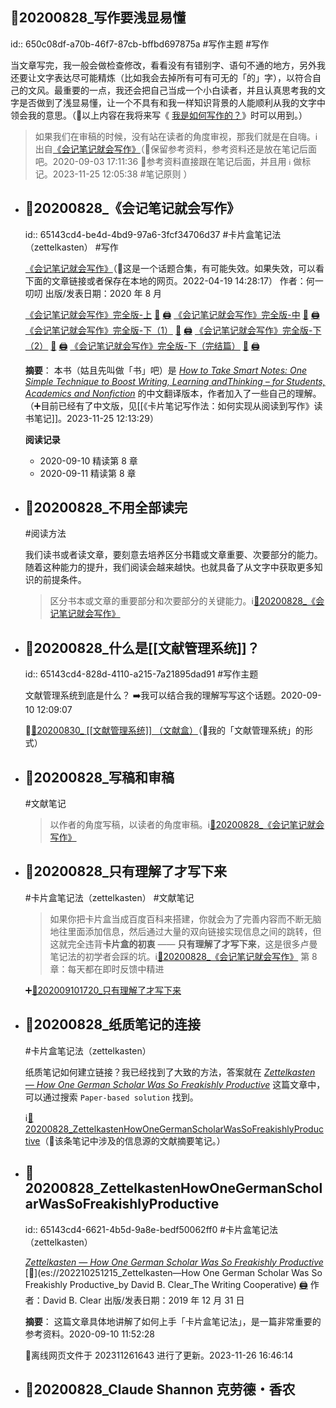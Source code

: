 ## 📇20200828_写作要浅显易懂 
id:: 650c08df-a70b-46f7-87cb-bffbd697875a
#写作主题 #写作

当文章写完，我一般会做检查修改，看看没有有错别字、语句不通的地方，另外我还要让文字表达尽可能精炼（比如我会去掉所有可有可无的「的」字），以符合自己的文风。最重要的一点，我还会把自己当成一个小白读者，并且认真思考我的文字是否做到了浅显易懂，让一个不具有和我一样知识背景的人能顺利从我的文字中领会我的意思。（🤔以上内容在我将来写《 [我是如何写作的？](((633d9b06-bb3e-4c0d-b0ff-3fac571d5ed5)))》时可以用到。）

>  如果我们在审稿的时候，没有站在读者的角度审视，那我们就是在自嗨。ℹ️ 出自[《会记笔记就会写作》](((65143cd4-be4d-4bd9-97a6-3fcf34706d37)))（🤔保留参考资料，参考资料还是放在笔记后面吧。2020-09-03 17:11:36 🔨参考资料直接跟在笔记后面，并且用 `ℹ️` 做标记。2023-11-25 12:05:38 #笔记原则 ）
- ## 📑20200828_《会记笔记就会写作》
  id:: 65143cd4-be4d-4bd9-97a6-3fcf34706d37
  #卡片盒笔记法（zettelkasten） #写作
  
  [《会记笔记就会写作》](https://mp.weixin.qq.com/mp/appmsgalbum?action=getalbum&__biz=MzI1NTA4Nzk5Mw==&scene=1&album_id=1464601583634939905#wechat_redirect)（🤔这是一个话题合集，有可能失效。如果失效，可以看下面的文章链接或者保存在本地的网页。2022-04-19 14:28:17）
  作者：何一叨叨
  出版/发表日期：2020 年 8 月
  
  [《会记笔记就会写作》完全版-上](https://mp.weixin.qq.com/s/eNpb7fOLk0ULamV-DYCZTQ) [🔎](es://202204191413_《会记笔记就会写作》完全版-上) [🖨](<file:///D:/Wanghu/800-写作技巧/202204191413_《会记笔记就会写作》完全版-上.html>)
  [《会记笔记就会写作》完全版-中](https://mp.weixin.qq.com/s/UXLSywR37dQWKcFfQxheDQ) [🔎](es://202204191420_《会记笔记就会写作》完全版-中) [🖨](<file:///D:/Wanghu/800-写作技巧/202204191420_《会记笔记就会写作》完全版-中.html>)
  [《会记笔记就会写作》完全版-下（1）](https://mp.weixin.qq.com/s/DmSdIbyV7gpav9iOVbrQJQ) [🔎](es://202204191424_《会记笔记就会写作》完全版-下（1）) [🖨](<file:///D:/Wanghu/800-写作技巧/202204191424_《会记笔记就会写作》完全版-下（1）.html>)
  [《会记笔记就会写作》完全版-下（2）](https://mp.weixin.qq.com/s/cwBJn-ns6T1wt1-_zeG47A) [🔎](es://202204191427_《会记笔记就会写作》完全版-下（2）) [🖨](<file:///D:/Wanghu/800-写作技巧/202204191427_《会记笔记就会写作》完全版-下（2）.html>)
  [《会记笔记就会写作》完全版-下（完结篇）](https://mp.weixin.qq.com/s/GIhLHvM4YIPP-Iyv52qj_g) [🔎](es://202204191431_《会记笔记就会写作》完全版-下（完结篇）) [🖨](<file:///D:/Wanghu/800-写作技巧/202204191431_《会记笔记就会写作》完全版-下（完结篇）.html>)
  
  **摘要**：
  本书（姑且先叫做「书」吧）是 [*How to Take Smart Notes: One Simple Technique to Boost Writing, Learning andThinking – for Students, Academics and Nonfiction*](https://book.douban.com/subject/30216624/) 的中文翻译版本，作者加入了一些自己的理解。（➕目前已经有了中文版，见[[《卡片笔记写作法：如何实现从阅读到写作》读书笔记]]。2023-11-25 12:13:29）
  
  **阅读记录**
  * 2020-09-10 精读第 8 章
  * 2020-09-11 精读第 8 章
- ## 📇20200828_不用全部读完️
  #阅读方法
  
  我们读书或者读文章，要刻意去培养区分书籍或文章重要、次要部分的能力。随着这种能力的提升，我们阅读会越来越快。也就具备了从文字中获取更多知识的前提条件。
  
  > 区分书本或文章的重要部分和次要部分的关键能力。ℹ️[📑20200828_《会记笔记就会写作》](((65143cd4-be4d-4bd9-97a6-3fcf34706d37)))
- ## 📇20200828_什么是[[文献管理系统]]？ 
  id:: 65143cd4-828d-4110-a215-7a21895dad91
  #写作主题
  
  文献管理系统到底是什么？
  ➡️我可以结合我的理解写写这个话题。2020-09-10 12:09:07
  
  📎[📇20200830_ [[文献管理系统]] （文献盒）](((65143cd4-697c-44ee-98be-3c3ce738d7db)))（📎我的「文献管理系统」的形式）
- ## 📇20200828_写稿和审稿 
  #文献笔记
  
  > 以作者的角度写稿，以读者的角度审稿。ℹ️[📑20200828_《会记笔记就会写作》](((65143cd4-be4d-4bd9-97a6-3fcf34706d37)))
- ## 📇20200828_只有理解了才写下来
  #卡片盒笔记法（zettelkasten） #文献笔记
  
  > 如果你把卡片盒当成百度百科来搭建，你就会为了完善内容而不断无脑地往里面添加信息，然后通过大量的双向链接实现信息之间的跳转，但这就完全违背**卡片盒的初衷** —— **只有理解了才写下来**，这是很多卢曼笔记法的初学者会踩的坑。ℹ️[📑20200828_《会记笔记就会写作》](((65143cd4-be4d-4bd9-97a6-3fcf34706d37))) 第 8 章：每天都在即时反馈中精进
  
  ➕[📇202009101720_只有理解了才写下来](((63562e21-2da6-40f9-95b9-731b3def47b9)))
- ## 📇20200828_纸质笔记的连接
  #卡片盒笔记法（zettelkasten）
  
  纸质笔记如何建立链接？我已经找到了大致的方法，答案就在 [*Zettelkasten — How One German Scholar Was So Freakishly Productive*](((65143cd4-6621-4b5d-9a8e-bedf50062ff0))) 这篇文章中，可以通过搜索 `Paper-based solution` 找到。
  
  ℹ️[📑20200828_ZettelkastenHowOneGermanScholarWasSoFreakishlyProductive](((65143cd4-6621-4b5d-9a8e-bedf50062ff0)))（🤔该条笔记中涉及的信息源的文献摘要笔记。）
- ## 📑20200828_ZettelkastenHowOneGermanScholarWasSoFreakishlyProductive
  id:: 65143cd4-6621-4b5d-9a8e-bedf50062ff0
  #卡片盒笔记法（zettelkasten）
  
  [*Zettelkasten — How One German Scholar Was So Freakishly Productive*](https://writingcooperative.com/zettelkasten-how-one-german-scholar-was-so-freakishly-productive-997e4e0ca125) [🔎](es://202210251215_Zettelkasten—How One German Scholar Was So Freakishly Productive_by David B. Clear_The Writing Cooperative) [🖨](<file:///D:/Wanghu/Attachment/202210251215_Zettelkasten—How One German Scholar Was So Freakishly Productive_by David B. Clear_The Writing Cooperative.html>)
  作者：David B. Clear
  出版/发表日期：2019 年 12 月 31 日
  
  **摘要**：
  这篇文章具体地讲解了如何上手「卡片盒笔记法」，是一篇非常重要的参考资料。2020-09-10 11:52:28
  
  📝离线网页文件于 202311261643 进行了更新。2023-11-26 16:46:14
- ## 📇20200828_Claude Shannon 克劳德・香农